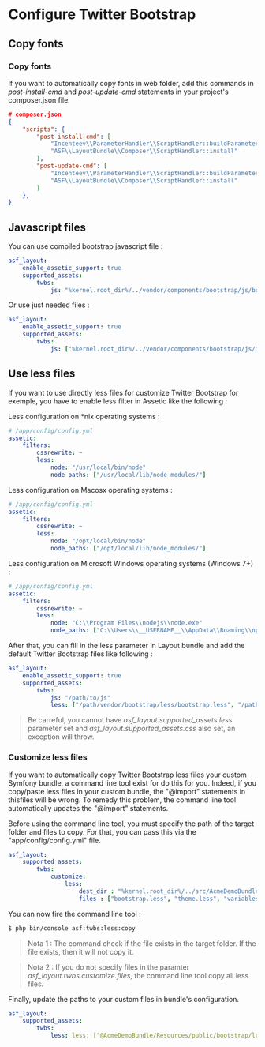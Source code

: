 # Configure Twitter Bootstrap

## Copy fonts

### Copy fonts

If you want to automatically copy fonts in web folder, add this commands in *post-install-cmd* and *post-update-cmd* statements in your project's composer.json file.

```json
# composer.json
{
    "scripts": {
        "post-install-cmd": [
            "Incenteev\\ParameterHandler\\ScriptHandler::buildParameters",
            "ASF\\LayoutBundle\\Composer\\ScriptHandler::install"
        ],
        "post-update-cmd": [
            "Incenteev\\ParameterHandler\\ScriptHandler::buildParameters",
            "ASF\\LayoutBundle\\Composer\\ScriptHandler::install"
        ]
    },
}
```

## Javascript files

You can use compiled bootstrap javascript file :

```yaml
asf_layout:
    enable_assetic_support: true
    supported_assets:
        twbs:
            js: "%kernel.root_dir%/../vendor/components/bootstrap/js/bootstrap.min.js"
```

Or use just needed files :

```yaml
asf_layout:
    enable_assetic_support: true
    supported_assets:
        twbs:
            js: ["%kernel.root_dir%/../vendor/components/bootstrap/js/modal.min.js", "%kernel.root_dir%/../vendor/components/bootstrap/js/affix.min.js"]
```

## Use less files

If you want to use directly less files for customize Twitter Bootstrap for exemple, you have to enable less filter in Assetic like the following :

Less configuration on *nix operating systems :

```yaml
# /app/config/config.yml
assetic:
    filters:
        cssrewrite: ~
        less:
            node: "/usr/local/bin/node"
            node_paths: ["/usr/local/lib/node_modules/"]
```

Less configuration on Macosx operating systems :

```yaml
# /app/config/config.yml
assetic:
    filters:
        cssrewrite: ~
        less:
            node: "/opt/local/bin/node"
            node_paths: ["/opt/local/lib/node_modules/"]
```

Less configuration on Microsoft Windows operating systems (Windows 7+) :

```yaml
# /app/config/config.yml
assetic:
    filters:
        cssrewrite: ~
        less:
            node: "C:\\Program Files\\nodejs\\node.exe"
            node_paths: ["C:\\Users\\__USERNAME__\\AppData\\Roaming\\npm\\node_modules"]
```

After that, you can fill in the less parameter in Layout bundle and add the default Twitter Bootstrap files like following :

```yaml
asf_layout:
    enable_assetic_support: true
    supported_assets:
        twbs:
            js: "/path/to/js"
            less: ["/path/vendor/bootstrap/less/bootstrap.less", "/path/vendor/bootstrap/less/theme.less"]
``` 

> Be carreful, you cannot have *asf_layout.supported_assets.less* parameter set and *asf_layout.supported_assets.css* also set, an exception will throw. 

### Customize less files

If you want to automatically copy Twitter Bootstrap less files your custom Symfony bundle, a command line tool exist for do this for you. Indeed, if you copy/paste less files in your custom bundle, the "@import" statements in thisfiles will be wrong. To remedy this problem, the command line tool automatically updates the "@import" statements.

Before using the command line tool, you must specify the path of the target folder and files to copy. For that, you can pass this via the "app/config/config.yml" file.

```yaml
asf_layout:
    supported_assets:
        twbs:
            customize:
                less:
                    dest_dir : "%kernel.root_dir%/../src/AcmeDemoBundle/Resources/public/bootstrap"
                    files : ["bootstrap.less", "theme.less", "variables.less"]
``` 

You can now fire the command line tool :

```bash
$ php bin/console asf:twbs:less:copy
```

> Nota 1 : The command check if the file exists in the target folder. If the file exists, then it will not copy it.

> Nota 2 : If you do not specify files in the paramter *asf_layout.twbs.customize.files*, the command line tool copy all less files.

Finally, update the paths to your custom files in bundle's configuration.

```yaml
asf_layout:
    supported_assets:
        twbs:
            less: less: ["@AcmeDemoBundle/Resources/public/bootstrap/less/bootstrap.less", "@AcmeDemoBundle/Resources/public/bootstrap/less/theme.less"]
``` 